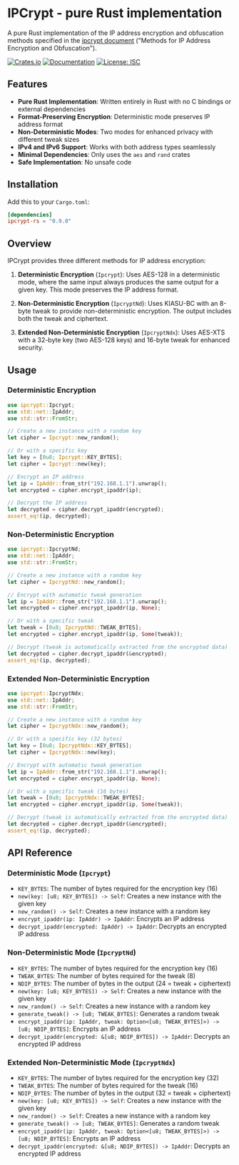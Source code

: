 # IPCrypt - pure Rust implementation

A pure Rust implementation of the IP address encryption and obfuscation methods specified in the [ipcrypt document](https://datatracker.ietf.org/doc/draft-denis-ipcrypt/) ("Methods for IP Address Encryption and Obfuscation").

[![Crates.io](https://img.shields.io/crates/v/ipcrypt-rs.svg)](https://crates.io/crates/ipcrypt-rs)
[![Documentation](https://docs.rs/ipcrypt-rs/badge.svg)](https://docs.rs/ipcrypt-rs)
[![License: ISC](https://img.shields.io/badge/License-ISC-blue.svg)](https://opensource.org/licenses/ISC)

## Features

- **Pure Rust Implementation**: Written entirely in Rust with no C bindings or external dependencies
- **Format-Preserving Encryption**: Deterministic mode preserves IP address format
- **Non-Deterministic Modes**: Two modes for enhanced privacy with different tweak sizes
- **IPv4 and IPv6 Support**: Works with both address types seamlessly
- **Minimal Dependencies**: Only uses the `aes` and `rand` crates
- **Safe Implementation**: No unsafe code

## Installation

Add this to your `Cargo.toml`:

```toml
[dependencies]
ipcrypt-rs = "0.9.0"
```

## Overview

IPCrypt provides three different methods for IP address encryption:

1. **Deterministic Encryption** (`Ipcrypt`): Uses AES-128 in a deterministic mode, where the same input always produces the same output for a given key. This mode preserves the IP address format.

2. **Non-Deterministic Encryption** (`IpcryptNd`): Uses KIASU-BC with an 8-byte tweak to provide non-deterministic encryption. The output includes both the tweak and ciphertext.

3. **Extended Non-Deterministic Encryption** (`IpcryptNdx`): Uses AES-XTS with a 32-byte key (two AES-128 keys) and 16-byte tweak for enhanced security.

## Usage

### Deterministic Encryption

```rust
use ipcrypt::Ipcrypt;
use std::net::IpAddr;
use std::str::FromStr;

// Create a new instance with a random key
let cipher = Ipcrypt::new_random();

// Or with a specific key
let key = [0u8; Ipcrypt::KEY_BYTES];
let cipher = Ipcrypt::new(key);

// Encrypt an IP address
let ip = IpAddr::from_str("192.168.1.1").unwrap();
let encrypted = cipher.encrypt_ipaddr(ip);

// Decrypt the IP address
let decrypted = cipher.decrypt_ipaddr(encrypted);
assert_eq!(ip, decrypted);
```

### Non-Deterministic Encryption

```rust
use ipcrypt::IpcryptNd;
use std::net::IpAddr;
use std::str::FromStr;

// Create a new instance with a random key
let cipher = IpcryptNd::new_random();

// Encrypt with automatic tweak generation
let ip = IpAddr::from_str("192.168.1.1").unwrap();
let encrypted = cipher.encrypt_ipaddr(ip, None);

// Or with a specific tweak
let tweak = [0u8; IpcryptNd::TWEAK_BYTES];
let encrypted = cipher.encrypt_ipaddr(ip, Some(tweak));

// Decrypt (tweak is automatically extracted from the encrypted data)
let decrypted = cipher.decrypt_ipaddr(&encrypted);
assert_eq!(ip, decrypted);
```

### Extended Non-Deterministic Encryption

```rust
use ipcrypt::IpcryptNdx;
use std::net::IpAddr;
use std::str::FromStr;

// Create a new instance with a random key
let cipher = IpcryptNdx::new_random();

// Or with a specific key (32 bytes)
let key = [0u8; IpcryptNdx::KEY_BYTES];
let cipher = IpcryptNdx::new(key);

// Encrypt with automatic tweak generation
let ip = IpAddr::from_str("192.168.1.1").unwrap();
let encrypted = cipher.encrypt_ipaddr(ip, None);

// Or with a specific tweak (16 bytes)
let tweak = [0u8; IpcryptNdx::TWEAK_BYTES];
let encrypted = cipher.encrypt_ipaddr(ip, Some(tweak));

// Decrypt (tweak is automatically extracted from the encrypted data)
let decrypted = cipher.decrypt_ipaddr(&encrypted);
assert_eq!(ip, decrypted);
```

## API Reference

### Deterministic Mode (`Ipcrypt`)

- `KEY_BYTES`: The number of bytes required for the encryption key (16)
- `new(key: [u8; KEY_BYTES]) -> Self`: Creates a new instance with the given key
- `new_random() -> Self`: Creates a new instance with a random key
- `encrypt_ipaddr(ip: IpAddr) -> IpAddr`: Encrypts an IP address
- `decrypt_ipaddr(encrypted: IpAddr) -> IpAddr`: Decrypts an encrypted IP address

### Non-Deterministic Mode (`IpcryptNd`)

- `KEY_BYTES`: The number of bytes required for the encryption key (16)
- `TWEAK_BYTES`: The number of bytes required for the tweak (8)
- `NDIP_BYTES`: The number of bytes in the output (24 = tweak + ciphertext)
- `new(key: [u8; KEY_BYTES]) -> Self`: Creates a new instance with the given key
- `new_random() -> Self`: Creates a new instance with a random key
- `generate_tweak() -> [u8; TWEAK_BYTES]`: Generates a random tweak
- `encrypt_ipaddr(ip: IpAddr, tweak: Option<[u8; TWEAK_BYTES]>) -> [u8; NDIP_BYTES]`: Encrypts an IP address
- `decrypt_ipaddr(encrypted: &[u8; NDIP_BYTES]) -> IpAddr`: Decrypts an encrypted IP address

### Extended Non-Deterministic Mode (`IpcryptNdx`)

- `KEY_BYTES`: The number of bytes required for the encryption key (32)
- `TWEAK_BYTES`: The number of bytes required for the tweak (16)
- `NDIP_BYTES`: The number of bytes in the output (32 = tweak + ciphertext)
- `new(key: [u8; KEY_BYTES]) -> Self`: Creates a new instance with the given key
- `new_random() -> Self`: Creates a new instance with a random key
- `generate_tweak() -> [u8; TWEAK_BYTES]`: Generates a random tweak
- `encrypt_ipaddr(ip: IpAddr, tweak: Option<[u8; TWEAK_BYTES]>) -> [u8; NDIP_BYTES]`: Encrypts an IP address
- `decrypt_ipaddr(encrypted: &[u8; NDIP_BYTES]) -> IpAddr`: Decrypts an encrypted IP address
